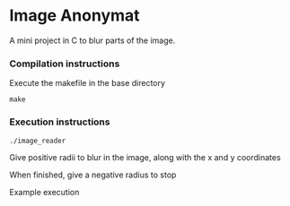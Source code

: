# Image Anonymat

A mini project in C to blur parts of the image.

### Compilation instructions

Execute the makefile in the base directory

    make

### Execution instructions

    ./image_reader

Give positive radii to blur in the image, along with the x and y coordinates

When finished, give a negative radius to stop

Example execution
